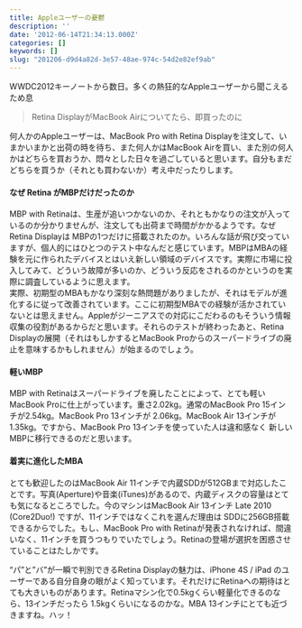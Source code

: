 ```yaml
---
title: Appleユーザーの憂鬱
description: ''
date: '2012-06-14T21:34:13.000Z'
categories: []
keywords: []
slug: "201206-d9d4a82d-3e57-48ae-974c-54d2e82ef9ab"
---
```

WWDC2012キーノートから数日。多くの熱狂的なAppleユーザーから聞こえるため息

> Retina DisplayがMacBook Airについてたら、即買ったのに

何人かのAppleユーザーは、MacBook Pro with Retina Displayを注文して、いまかいまかと出荷の時を待ち、また何人かはMacBook Airを買い、また別の何人かはどちらを買おうか、悶々とした日々を過ごしていると思います。自分もまだどちらを買うか（それとも買わないか）考え中だったりします。

#### なぜ Retina がMBPだけだったのか

MBP with Retinaは、生産が追いつかないのか、それともかなりの注文が入っているのか分かりませんが、注文しても出荷まで時間がかかるようです。なぜRetina Displayは MBPの1つだけに搭載されたのか。いろんな話が飛び交っていますが、個人的にはひとつのテスト中なんだと感じています。MBPはMBAの経験を元に作られたデバイスとはいえ新しい領域のデバイスです。実際に市場に投入してみて、どういう故障が多いのか、どういう反応をされるのかというのを実際に調査しているように思えます。   
実際、初期型のMBAもかなり深刻な熱問題がありましたが、それはモデルが進化するに従って改善されています。ここに初期型MBAでの経験が活かされていないとは思えません。Appleがジーニアスでの対応にこだわるのもそういう情報収集の役割があるからだと思います。それらのテストが終わったあと、Retina Displayの展開（それはもしかするとMacBook Proからのスーパードライブの廃止を意味するかもしれません）が始まるのでしょう。

#### 軽いMBP

MBP with Retinaはスーパードライブを廃したことによって、とても軽いMacBook Proに仕上がっています。重さ2.02kg。通常のMacBook Pro 15インチが2.54kg。MacBook Pro 13インチが 2.06kg。MacBook Air 13インチが 1.35kg。ですから、MacBook Pro 13インチを使っていた人は違和感なく 新しいMBPに移行できるのだと思います。

#### 着実に進化したMBA

とても歓迎したのはMacBook Air 11インチで内蔵SDDが512GBまで対応したことです。写真(Aperture)や音楽(iTunes)があるので、内蔵ディスクの容量はとても気になるところでした。今のマシンはMacBook Air 13インチ Late 2010 (Core2Duo!) ですが、11インチではなくこれを選んだ理由は SDDに256GB搭載できるからでした。もし、MacBook Pro with Retinaが発表されなければ、間違いなく、11インチを買うつもりでいたでしょう。Retinaの登場が選択を困惑させていることはたしかです。

“パ”と”バ”が一瞬で判別できるRetina Displayの魅力は、iPhone 4S / iPad のユーザーである自分自身の眼がよく知っています。それだけにRetinaへの期待はとても大きいものがあります。Retinaマシン化で0.5kgくらい軽量化できるのなら、13インチだったら 1.5kgくらいになるのかな。MBA 13インチにとても近づきますね。ハッ！